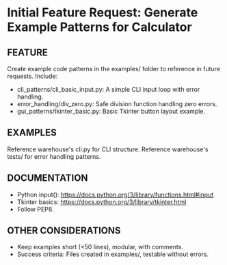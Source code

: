 # Initial Feature Request: Generate Example Patterns for Calculator

## FEATURE
Create example code patterns in the examples/ folder to reference in future requests. Include:
- cli_patterns/cli_basic_input.py: A simple CLI input loop with error handling.
- error_handling/div_zero.py: Safe division function handling zero errors.
- gui_patterns/tkinter_basic.py: Basic Tkinter button layout example.

## EXAMPLES
Reference warehouse's cli.py for CLI structure.
Reference warehouse's tests/ for error handling patterns.

## DOCUMENTATION
- Python input(): https://docs.python.org/3/library/functions.html#input
- Tkinter basics: https://docs.python.org/3/library/tkinter.html
- Follow PEP8.

## OTHER CONSIDERATIONS
- Keep examples short (<50 lines), modular, with comments.
- Success criteria: Files created in examples/, testable without errors.